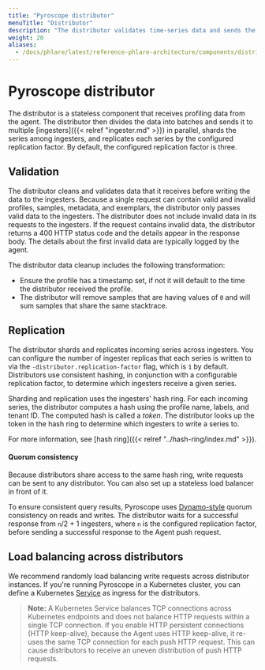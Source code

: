 ```yaml
---
title: "Pyroscope distributor"
menuTitle: "Distributor"
description: "The distributor validates time-series data and sends the data to ingesters."
weight: 20
aliases:
  - /docs/phlare/latest/reference-phlare-architecture/components/distributor/
---
```


# Pyroscope distributor

The distributor is a stateless component that receives profiling data from the agent.
The distributor then divides the data into batches and sends it to multiple [ingesters]({{< relref "ingester.md" >}}) in parallel, shards the series among ingesters, and replicates each series by the configured replication factor. By default, the configured replication factor is three.

## Validation

The distributor cleans and validates data that it receives before writing the data to the ingesters.
Because a single request can contain valid and invalid profiles, samples, metadata, and exemplars, the distributor only passes valid data to the ingesters. The distributor does not include invalid data in its requests to the ingesters.
If the request contains invalid data, the distributor returns a 400 HTTP status code and the details appear in the response body.
The details about the first invalid data are typically logged by the agent.

The distributor data cleanup includes the following transformation:

* Ensure the profile has a timestamp set, if not it will default to the time the distributor received the profile.
* The distributor will remove samples that are having values of `0` and will sum samples that share the same stacktrace.

## Replication

The distributor shards and replicates incoming series across ingesters.
You can configure the number of ingester replicas that each series is written to via the `-distributor.replication-factor` flag, which is `1` by default.
Distributors use consistent hashing, in conjunction with a configurable replication factor, to determine which ingesters receive a given series.

Sharding and replication uses the ingesters' hash ring.
For each incoming series, the distributor computes a hash using the profile name, labels, and tenant ID.
The computed hash is called a _token_.
The distributor looks up the token in the hash ring to determine which ingesters to write a series to.

For more information, see [hash ring]({{< relref "../hash-ring/index.md" >}}).

#### Quorum consistency

Because distributors share access to the same hash ring, write requests can be sent to any distributor. You can also set up a stateless load balancer in front of it.

To ensure consistent query results, Pyroscope uses [Dynamo-style](https://www.allthingsdistributed.com/files/amazon-dynamo-sosp2007.pdf) quorum consistency on reads and writes.
The distributor waits for a successful response from `n`/2 + 1 ingesters, where `n` is the configured replication factor, before sending a successful response to the Agent push request.

## Load balancing across distributors

We recommend randomly load balancing write requests across distributor instances.
If you're running Pyroscope in a Kubernetes cluster, you can define a Kubernetes [Service](https://kubernetes.io/docs/concepts/services-networking/service/) as ingress for the distributors.

> **Note:** A Kubernetes Service balances TCP connections across Kubernetes endpoints and does not balance HTTP requests within a single TCP connection.
> If you enable HTTP persistent connections (HTTP keep-alive), because the Agent uses HTTP keep-alive, it re-uses the same TCP connection for each push HTTP request.
> This can cause distributors to receive an uneven distribution of push HTTP requests.
